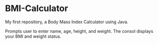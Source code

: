 # BMI-Calculator
My first repository, a Body Mass Index Calculator using Java.

Prompts user to enter name, age, height, and weight. The consol displays your BMI and weight status. 
